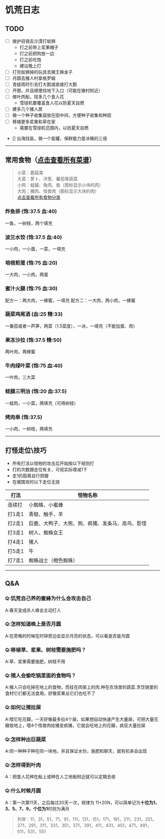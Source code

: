 # 饥荒日志

## TODO
- [ ] 做护目镜去沙漠打蚁狮
  * 打之前带上浆果帽子
  * 打之前把狗放一边
  * 打之前吃饱
  * 建议晚上打
- [ ] 打完蚁狮掉的玩具去猪王换金子
- [ ] 月圆去猪人村拿格罗姆
- [ ] 青蛙雨时引去打大鹅或直接打大鹅
- [ ] 开图，并且顺便找地下入口（可能在猪村附近）
- [ ] 做叶肉船，找多几个食人花
  * 雪球机要覆盖食人花以防夏天自燃
- [ ] 建多几个猪人房
- [ ] 做一个种子收集袋放在田中间，方便种子收集和种田
- [ ] 移植更多浆果和草在家
  * 需要在雪球机范围内，以防夏天自燃
- [] 出海找盐，做一个盐罐，保鲜能力是冰箱的三倍 

---

## 常用食物（[点击查看所有菜谱](./ds_page/imgs/all_food.jpg)）

> 小菜：蘑菇类  
大菜：萝卜、洋葱、蕃茄等蔬菜  
小肉：蛙腿、兔肉、鱼（图标显示小块的肉）  
大肉：猪肉、怪兽肉（图标显示大块的肉）  
[点击查看所有食物分类](./ds_page/imgs/food_cat.jpg)

### 炸鱼排 (饱:37.5 血:40)
一鱼，一树枝，两个填充

### 波兰水饺 (饱:37.5 血:40)
一小肉，一小蛋，一菜，一填充

### 培根煎蛋 (饱:75 血:20)
一大肉，一小肉，两蛋

### 蜜汁火腿 (饱:75 血:30)
配方一：两大肉，一蜂蜜，一填充
配方二：一大肉，两小肉，一蜂蜜

### 蔬菜鸡尾酒 (血:25 精:33)
一番茄或者一芦笋，两菜（1.5菜度），一冰，一填充（不能加蛋、肉）

### 果冻沙拉 (饱:37.5 精:50)
两叶肉，两蜂蜜

### 牛肉绿叶菜 (饱:75 血:40)
一叶肉，三大菜

### 蛙腿三明治 (饱:20 血:37.5)
一蛙肉，一小菜，两填充（可用树枝）

### 烤肉串 (饱:37.5)
一小肉，一树枝，两填充

---

## 打怪走位\技巧

 * 所有打法以怪物的攻击后开始按以下规则打  
 * 打的次数跟走位有关，可视实际增减1下
 * 走1的距离自行把握
 * 在被围攻时以下走位无效

| 打法 | 怪物名称 |
|-|-|
|连续打|小蜘蛛、小蜜蜂|
|打1走1|青蛙、触手、羊|
|打2走1|巨鹿、大鸭子、大熊、狗、疯猪、发条马、高鸟、影怪|
|打3走1|树人、蜘蛛女王|
|打4走1|猪人|
|打5走1|牛|
|打7走1|蜘蛛战士（橙色蜘蛛）|

---

## Q&A
### Q:饥荒自己养的蜜蜂为什么会攻击自己
A:春天变成杀人蜂会主动打人

### Q:怎样知道晚上是否月圆
A:在旁晚的时候在时钟旁边会显示月亮的状态，可以看是否是月圆

### Q:移植草、浆果、树枝需要施肥吗？
A:草、浆果需要施肥，树枝不用

### Q:猪人会偷吃锅里面的食物吗？
A:猪人只会吃掉在地上的食物，而挂在肉架上的肉.种在农场里的蔬菜.烹饪锅里的食材它们都无法食用。好像浆果丛它们也吃不了

### Q:如何让猪拉屎
A:喂它吃花瓣，一天好像最多拉4个屎，如果想自动快速产生大量屎，可把大量花瓣放地上，喂4个怪兽肉给猪变疯猪，它就会吃地上的花瓣，疯狂大量拉屎

### Q:怎样种出巨蔬菜
A:同一种种子种在同一块地，并且保证水份，施肥和聊天，就有机率会出现

### Q:怎样得到叶肉
A：把食人花种在船上或种在人工地板附近就可以定期去收

### Q:什么时候月圆
A：第一次第11天，之后每过20天一次，规律为 11+20N，可以简单记为**十位为1、3、5、7、9，个位为1**时则为满月  
> 列举：11，31，51，71，91，111，131，151，171，191，211，231，251，271，291，311，331，351，371，391，411，431，451，471，491，511，531，551
